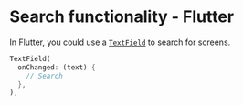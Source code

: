 # Search functionality - Flutter

In Flutter, you could use a [`TextField`](https://api.flutter.dev/flutter/material/TextField-class.html) to search for screens.

```dart
TextField(
  onChanged: (text) {
    // Search
  },
),
```
